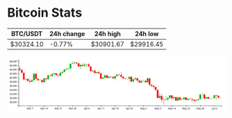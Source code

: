 # Bitcoin Stats

BTC/USDT|24h change|24h high|24h low|
|---|---|---|---|
|$30324.10|-0.77%|$30901.67|$29916.45|

<img src="./chart.svg">
